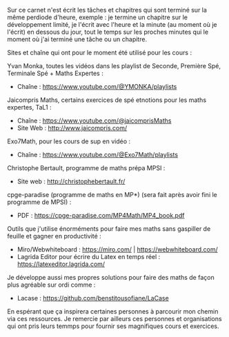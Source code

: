 Sur ce carnet n'est écrit les tâches et chapitres qui sont terminé sur la même perdiode d'heure, 
exemple : je termine un chapitre sur le développement limité, je l'écrit avec l'heure et la minute (au moment où je l'écrit) en dessous du jour,
tout le temps sur les proches minutes qui le moment où j'ai terminé une tâche ou un chapitre.

Sites et chaîne qui ont pour le moment été utilisé pour les cours :

Yvan Monka, toutes les vidéos dans les playlist de Seconde, Première Spé, Terminale Spé + Maths Expertes : 
- Chaîne : https://www.youtube.com/@YMONKA/playlists

Jaicompris Maths, certains exercices de spé etnotions pour les maths expertes, TaL1 : 
- Chaîne : https://www.youtube.com/@jaicomprisMaths
- Site Web : http://www.jaicompris.com/

Exo7Math, pour les cours de sup en vidéo : 
- Chaîne : https://www.youtube.com/@Exo7Math/playlists

Christophe Bertault, programme de maths prépa MPSI :
- Site web : http://christophebertault.fr/

cpge-paradise (programme de maths en MP*) (sera fait après avoir fini le programme de MPSI) :
- PDF : https://cpge-paradise.com/MP4Math/MP4_book.pdf

Outils que j'utilise énorméments pour faire mes maths sans gaspiller de feuille et gagner en productivité :
- Miro/Webwhiteboard : https://miro.com/ | https://webwhiteboard.com/
- Lagrida Editor pour écrire du Latex en temps réel : https://latexeditor.lagrida.com/

Je développe aussi mes propres solutions pour faire des maths de façon plus agréable sur ordi comme :
- Lacase : https://github.com/benstitousofiane/LaCase

En espérant que ça inspirera certaines personnes à parcourir mon chemin via ces ressources.
Je remercie par ailleurs ces personnes et organisations qui ont pris leurs temmps pour fournir ses magnifiques cours et exercices.
